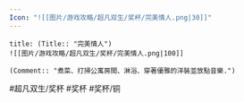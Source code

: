 ```yaml
---
Icon: "![[图片/游戏攻略/超凡双生/奖杯/完美情人.png|30]]"
---
```

```ad-common-bronze-trophy
title: (Title:: "完美情人")
![[图片/游戏攻略/超凡双生/奖杯/完美情人.png|100]]

(Comment:: "煮菜、打掃公寓房間、淋浴、穿著優雅的洋裝並放點音樂.")
```

#超凡双生/奖杯 #奖杯 #奖杯/铜
